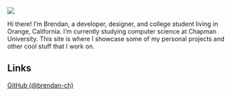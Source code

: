 ![](/static/about.jpeg)

Hi there! I’m Brendan, a developer, designer, and college student living in Orange, California. I’m currently studying computer science at Chapman University. This site is where I showcase some of my personal projects and other cool stuff that I work on.

## Links
[GitHub (@brendan-ch)](https://github.com/brendan-ch)
